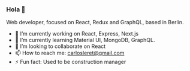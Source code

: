### Hola 👋

Web developer, focused on React, Redux and GraphQL, based in Berlin.

- 🔭 I’m currently working on React, Express, Next.js
- 🌱 I’m currently learning Material UI, MongoDB, GraphQL.
- 👯 I’m looking to collaborate on React
- 📫 How to reach me: carlosleret@gmail.com
- ⚡ Fun fact: Used to be construction manager
